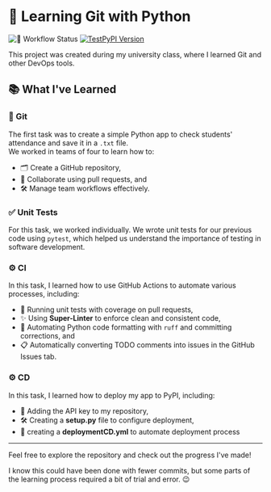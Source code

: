 # 🐍 Learning Git with Python 

![🚦 Workflow Status](https://github.com/Polinez/GroupLearningGit/actions/workflows/testyCI.yml/badge.svg)
[![TestPyPI Version](https://img.shields.io/pypi/v/GroupLearningGit.svg)](https://test.pypi.org/project/GroupLearningGit/0.0.3/)

This project was created during my university class, where I learned Git and other DevOps tools.

## 📚 What I've Learned 

### 🧰 Git 
The first task was to create a simple Python app to check students' attendance and save it in a `.txt` file.  
We worked in teams of four to learn how to:
- 🗂️ Create a GitHub repository,  
- 🤝 Collaborate using pull requests, and  
- 🛠️ Manage team workflows effectively.

### ✅ Unit Tests 
For this task, we worked individually. We wrote unit tests for our previous code using `pytest`, which helped us understand the importance of testing in software development.

### ⚙️ CI
In this task, I learned how to use GitHub Actions to automate various processes, including:
- 🚀 Running unit tests with coverage on pull requests,  
- ✨ Using **Super-Linter** to enforce clean and consistent code,  
- 🔄 Automating Python code formatting with `ruff` and committing corrections, and  
- 📋 Automatically converting TODO comments into issues in the GitHub Issues tab.

### ⚙️ CD
In this task, I learned how to deploy my app to PyPI, including:
- 🔑 Adding the API key to my repository,
- 🛠️ Creating a **setup.py** file to configure deployment,
- 🤖 creating a **deploymentCD.yml** to automate deployment process

---

Feel free to explore the repository and check out the progress I've made!

I know this could have been done with fewer commits, but some parts of the learning process required a bit of trial and error. 😉
